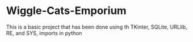 # Wiggle-Cats-Emporium

This is a basic project that has been done using th TKinter, SQLite, URLlib, RE, and SYS, imports in python

